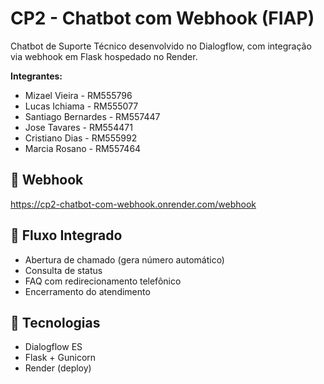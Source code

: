 # CP2 - Chatbot com Webhook (FIAP)
Chatbot de Suporte Técnico desenvolvido no Dialogflow, com integração via webhook em Flask hospedado no Render.

**Integrantes:**  
- Mizael Vieira - RM555796
- Lucas Ichiama - RM555077
- Santiago Bernardes - RM557447
- Jose Tavares - RM554471
- Cristiano Dias - RM555992
- Marcia Rosano - RM557464

## 🚀 Webhook
https://cp2-chatbot-com-webhook.onrender.com/webhook

## 💬 Fluxo Integrado
- Abertura de chamado (gera número automático)
- Consulta de status
- FAQ com redirecionamento telefônico
- Encerramento do atendimento

## 🧩 Tecnologias
- Dialogflow ES
- Flask + Gunicorn
- Render (deploy)
